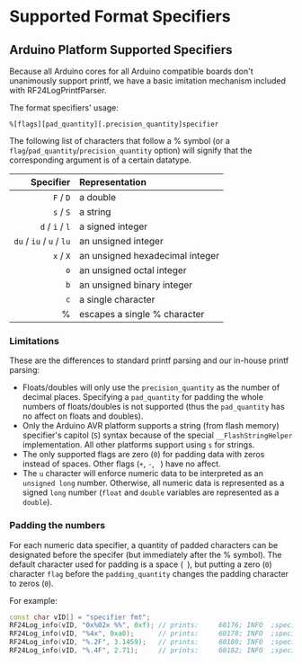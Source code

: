 # Supported Format Specifiers

## Arduino Platform Supported Specifiers
Because all Arduino cores for all Arduino compatible boards don't unanimously support
printf, we have a basic imitation mechanism included with RF24LogPrintfParser.

The format specifiers' usage:
```text
%[flags][pad_quantity][.precision_quantity]specifier
```

The following list of characters that follow a % symbol (or a
`flag`/`pad_quantity`/`precision_quantity` option) will signify that the corresponding
argument is of a certain datatype.

| Specifier | Representation |
|----------:|:------------------|
| `F` / `D` | a double |
| `s` / `S` | a string |
| `d` / `i` / `l` | a signed integer |
| `du` / `iu` / `u` / `lu` | an unsigned integer |
| `x` / `X` | an unsigned hexadecimal integer |
| `o` | an unsigned octal integer |
| `b` | an unsigned binary integer |
| `c` | a single character |
| % | escapes a single % character |

### Limitations
These are the differences to standard printf parsing and our in-house printf parsing:

- Floats/doubles will only use the `precision_quantity` as the number of decimal places.
  Specifying a `pad_quantity` for padding the whole numbers of floats/doubles is not
  supported (thus the `pad_quantity` has no affect on floats and doubles).
- Only the Arduino AVR platform supports a string (from flash memory)
  specifier's capitol (`S`) syntax because of the special `__FlashStringHelper`
  implementation. All other platforms support using `s` for strings.
- The only supported flags are zero (`0`) for padding data with zeros instead of spaces.
  Other flags (`+`, `-`, ` `) have no affect.
- The `u` character will enforce numeric data to be interpreted as an `unsigned long` number.
Otherwise, all numeric data is represented as a signed `long` number (`float` and `double`
variables are represented as a `double`).

### Padding the numbers
For each numeric data specifier, a quantity of padded characters can be
designated before the specifer (but immediately after the % symbol). The default
character used for padding is a space (` `), but putting a zero (`0`) character
`flag` before the `padding_quantity` changes the padding character to zeros (`0`).

For example:
```cpp
const char vID[] = "specifier fmt";
RF24Log_info(vID, "0x%02x %%", 0xf); // prints:     60176; INFO  ;specifier fmt;0x0F %
RF24Log_info(vID, "%4x", 0xa0);      // prints:     60178; INFO  ;specifier fmt;  A0
RF24Log_info(vID, "%.2F", 3.1459);   // prints:     60180; INFO  ;specifier fmt;3.14
RF24Log_info(vID, "%.4F", 2.71);     // prints:     60182; INFO  ;specifier fmt;2.7100
```
